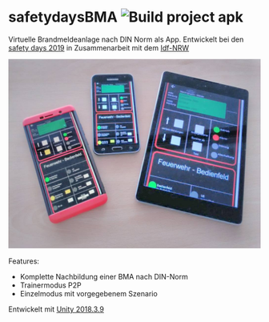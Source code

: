 # safetydaysBMA ![Build project apk](https://github.com/safetydays/safetydaysBMA/workflows/Build%20project%20apk/badge.svg)

Virtuelle Brandmeldeanlage nach DIN Norm als App.
Entwickelt bei den [safety days 2019](www.safetydays.de) in Zusammenarbeit mit dem [Idf-NRW](https://www.idf.nrw.de/)

![BMApp](/imagesMarkdown/BMApp.jpg)


Features:
 * Komplette Nachbildung einer BMA nach DIN-Norm
 * Trainermodus P2P
 * Einzelmodus mit vorgegebenem Szenario

Entwickelt mit [Unity 2018.3.9](https://unity.com/)
